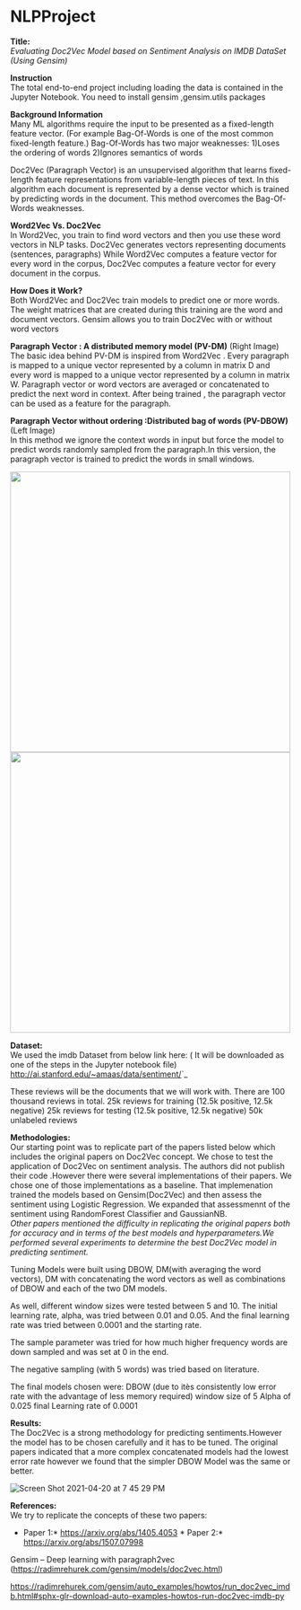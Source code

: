 # NLPProject

**Title:**<br />
 *Evaluating Doc2Vec Model based on Sentiment Analysis on IMDB DataSet (Using Gensim)*
 
 **Instruction** <br />
 The total end-to-end project including loading the data is contained in the Jupyter Notebook. 
 You need to install gensim ,gensim.utils packages
 
 
 **Background Information** <br />
 Many ML algorithms require the input to be presented as a fixed-length feature vector. (For example Bag-Of-Words is one of the most common fixed-length feature.)
Bag-Of-Words has two major weaknesses: 
1)Loses the  ordering of words 2)Ignores semantics of words

Doc2Vec (Paragraph Vector) is an unsupervised algorithm that learns fixed-length feature representations from variable-length pieces of text.
 In this algorithm each document is represented by a dense vector which is trained by predicting words in the document. 
This method overcomes the Bag-Of-Words weaknesses.


**Word2Vec Vs. Doc2Vec** <br />
In Word2Vec, you train to find word vectors and then you use these word vectors in NLP tasks.
Doc2Vec generates vectors representing documents (sentences, paragraphs) 
While Word2Vec computes a feature vector for every word in the corpus, Doc2Vec computes a feature vector for every document in the corpus. 

**How Does it Work?** <br />
Both Word2Vec and Doc2Vec train models to predict one or more words. The weight matrices that are created during this training are the word and document vectors.
Gensim allows you to train Doc2Vec with or without word vectors

**Paragraph Vector : A distributed memory model (PV-DM)** (Right Image)<br />
The basic idea behind PV-DM is inspired from Word2Vec . Every paragraph is mapped to a unique vector represented by a column in matrix D  and every word is mapped to a unique vector represented by a column in matrix W. Paragraph vector or word vectors are averaged or concatenated to predict the next word in context.
After being trained , the paragraph vector can be used as a feature for the paragraph. 

**Paragraph Vector without ordering :Distributed bag of words (PV-DBOW)** (Left Image) <br />
In this method we ignore the context words in input but force the model to predict words randomly sampled from the paragraph.In this version, the paragraph vector is trained to predict the words in small windows.  


<img src="https://user-images.githubusercontent.com/81987771/115461302-43b71c80-a1f7-11eb-8ec8-17ebb5422f6f.png" width="500"/> <img src="https://user-images.githubusercontent.com/81987771/115461659-adcfc180-a1f7-11eb-8326-f24928e7c1f2.png" width="500"/> 


**Dataset:**<br />
We used the imdb Dataset from below link here: ( It will be downloaded as one of the steps in the Jupyter notebook file)
<http://ai.stanford.edu/~amaas/data/sentiment/>`_ 

These reviews will be the documents that we will work with. There are 100 thousand reviews in total.
25k reviews for training (12.5k positive, 12.5k negative)
25k reviews for testing (12.5k positive, 12.5k negative)
50k unlabeled reviews


**Methodologies:**<br />
Our starting point was to replicate part of the papers listed below which includes the original papers on Doc2Vec concept.
We chose to test the application of Doc2Vec on sentiment analysis.
The authors did not publish their code .However there were several implementations of their papers. We chose one of those implementations as a baseline.
That implemenation trained the models based on Gensim(Doc2Vec) and then assess the sentiment using  Logistic Regression. We expanded that assessmennt of the sentiment using RandomForest Classifier and GaussianNB.<br />
*Other papers mentioned the difficulty in replicating the original papers both for accuracy and in terms of the best models and hyperparameters.We performed several experiments to determine the best Doc2Vec model in predicting sentiment.*

Tuning Models were built using DBOW, DM(with averaging the word vectors), DM with concatenating the word vectors as well as combinations of DBOW and each of the two DM models.

As well, different window sizes were tested between 5 and 10. The initial learning rate, alpha, was tried between 0.01 and 0.05. And the final learning rate was tried between 0.0001 and the starting rate.

The sample parameter was tried for how much higher frequency words are down sampled and was set at 0 in the end.

The negative sampling (with 5 words) was tried based on literature.

The final models chosen were: DBOW (due to itès consistently low error rate with the advantage of less memory required) window size of 5 Alpha of 0.025 final Learning rate of 0.0001 <br />

**Results:**<br />
The Doc2Vec is a strong methodology for predicting sentiments.However the model has to be chosen carefully and it has to be tuned.
The original papers indicated that a more complex concatenated models had the lowest error rate however we found that the simpler DBOW Model was the same or better.

![Screen Shot 2021-04-20 at 7 45 29 PM](https://user-images.githubusercontent.com/81987771/115480324-41b18580-a218-11eb-9bcf-652fc585ab9a.png)


**References:**<br /> 
We try to replicate the concepts of these two papers:<br />
* Paper 1:* https://arxiv.org/abs/1405.4053       * Paper 2:* https://arxiv.org/abs/1507.07998

Gensim – Deep learning with paragraph2vec (https://radimrehurek.com/gensim/models/doc2vec.html)

https://radimrehurek.com/gensim/auto_examples/howtos/run_doc2vec_imdb.html#sphx-glr-download-auto-examples-howtos-run-doc2vec-imdb-py





